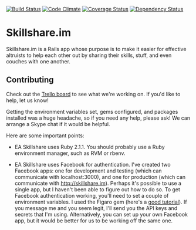 [![Build Status](https://travis-ci.org/patbl/Skillshare.im.png?branch=master)](https://travis-ci.org/patbl/Skillshare.im)
[![Code Climate](https://codeclimate.com/github/patbl/Skillshare.im.png)](https://codeclimate.com/github/patbl/Skillshare.im)
[![Coverage Status](https://coveralls.io/repos/patbl/Skillshare.im/badge.png?branch=master)](https://coveralls.io/r/patbl/Skillshare.im?branch=master)
[![Dependency Status](https://gemnasium.com/patbl/Skillshare.im.png)](https://gemnasium.com/patbl/Skillshare.im)

# Skillshare.im

Skillshare.im is a Rails app whose purpose is to make it easier for
effective altruists to help each other out by sharing their skills,
stuff, and even couches with one another.

## Contributing

Check out the [Trello board](https://trello.com/b/3ULaf1Ob/sharing-app)
to see what we're working on. If you'd like to help, let us know!

Getting the environment variables set, gems configured, and packages
installed was a huge headache, so if you need any help, please ask! We
can arrange a Skype chat if it would be helpful.

Here are some important points:

* EA Skillshare uses Ruby 2.1.1. You should probably use a Ruby environment manager, such as RVM or rbenv.

* EA Skillshare uses Facebook for authentication. I've created two Facebook apps: one for development and testing (which can communicate with localhost:3000), and one for production (which can communicate with http://skillshare.im). Perhaps it's possible to use a single app, but I haven't been able to figure out how to do so. To get Facebook authentication working, you'll need to set a couple of environment variables. I used the Figaro gem (here's a [good tutorial](http://railsapps.github.io/rails-environment-variables.html)). If you message me and you seem legit, I'll send you the API keys and secrets that I'm using. Alternatively, you can set up your own Facebook app, but it would be better for us to be working off the same one.

